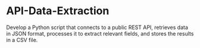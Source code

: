 # API-Data-Extraction
Develop a Python script that connects to a public REST API, retrieves data in JSON format, processes it to extract relevant fields, and stores the results in a CSV file.
